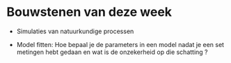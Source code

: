 # Bouwstenen van deze week

  - Simulaties van natuurkundige processen
 
  - Model fitten:
    Hoe bepaal je de parameters in een model nadat je een set metingen hebt gedaan en wat is de onzekerheid op die schatting ?
